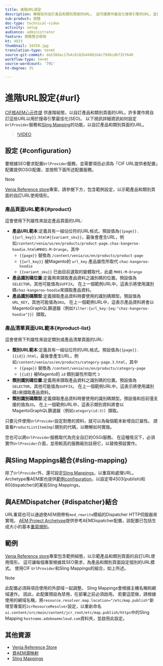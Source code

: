 ```yaml
---
title: 進階URL設定
description: 瞭解如何自訂產品和類別頁面的URL。 這可讓實作最佳化搜尋引擎的URL，並促進搜尋。
sub-product: 商務
doc-type: technical-video
activity: setup
audience: administrator
feature: 商務整合框架
kt: 4933
thumbnail: 34350.jpg
translation-type: tm+mt
source-git-commit: da538dac17b4c6182b44801b4c79d6cdbf35f640
workflow-type: tm+mt
source-wordcount: '791'
ht-degree: 3%

---
```


# 進階URL設定{#url}

[CIF核AEM心元件提](https://github.com/adobe/aem-core-cif-components) 供進階組態，以自訂產品和類別頁面的URL。許多實作將自訂這些URL以用於搜尋引擎最佳化(SEO)。 以下視訊詳細資訊如何設定`UrlProvider`服務和[Sling Mapping](https://sling.apache.org/documentation/the-sling-engine/mappings-for-resource-resolution.html)的功能，以自訂產品和類別頁面的URL。

>[!VIDEO](https://video.tv.adobe.com/v/34350/?quality=12)

## 設定 {#configuration}

要根據SEO要求配置`UrlProvider`服務，並需要項目必須為「CIF URL提供者配置」配置提供OSGI配置，並按照下面所述配置服務。

>[!NOTE]
>
> [Venia Reference store](https://github.com/adobe/aem-cif-guides-venia)專案，請參閱下方，包含範例設定，以示範產品和類別頁面的自訂URL使用情形。

### 產品頁面URL範本{#product}

這會使用下列屬性來設定產品頁面的URL:

* **產品URL範本**:定義具有一組佔位符的URL格式。預設值為`{{page}}.{{url_key}}.html#{{variant_sku}}`，最後會產生URL，例如`/content/venia/us/en/products/product-page.chaz-kangeroo-hoodie.html#MH01-M-Orange`，其中
   * `{{page}}` 替換為  `/content/venia/us/en/products/product-page`
   * `{{url_key}}` 被Magento的 `url_key` 產品屬性所取代  `chaz-kangeroo-hoodie`
   * `{{variant_sku}}` 已由目前選取的變體取代，此處  `MH01-M-Orange`
* **產品識別碼位置**:定義用來擷取產品資料之識別碼的位置。預設值為`SELECTOR`，其他可能值為`SUFFIX`。 在上一個範例URL中，這表示將使用識別碼`chaz-kangeroo-hoodie`來擷取產品資料。
* **產品識別碼類型**:定義擷取產品資料時要使用的識別碼類型。預設值為`URL_KEY`，其他可能值為`SKU`。 在上一個範例URL中，這表示產品資料將會以MagentoGraphQL篩選器（例如`filter:{url_key:{eq:"chaz-kangeroo-hoodie"}}`）擷取。

### 產品清單頁面URL範本{#product-list}

這會使用下列屬性來設定類別或產品清單頁面的URL:

* **類別URL範本**:定義具有一組佔位符的URL格式。預設值為`{{page}}.{{id}}.html`，最後會產生URL，例如`/content/venia/us/en/products/category-page.3.html`，其中
   * `{{page}}` 替換為  `/content/venia/us/en/products/category-page`
   * `{{id}}` 被Magento的 `id` 類別屬性所取代  `3`
* **類別識別碼位置**:定義用來擷取產品資料之識別碼的位置。預設值為`SELECTOR`，其他可能值為`SUFFIX`。 在上一個範例URL中，這表示將使用識別碼`3`來擷取產品資料。
* **類別識別碼類型**:定義擷取產品資料時要使用的識別碼類型。預設值和目前僅支援的值為`ID`。 在上一個範例URL中，這表示類別資料將會以MagentoGraphQL篩選器（例如`category(id:3)`）擷取。

只要元件使用`UrlProvider`設定對應的資料，就可以為每個範本新增自訂屬性。 請查看`ProductListItemImpl`類別的代碼，以瞭解如何實施。

您也可以將`UrlProvider`服務取代為完全自訂的OSGi服務。 在這種情況下，必須實作`UrlProvider`介面，並用較高的服務級別註冊它，以替換預設實作。

## 與Sling Mappings結合{#sling-mapping}

除了`UrlProvider`外，還可設定[Sling Mappings](https://sling.apache.org/documentation/the-sling-engine/mappings-for-resource-resolution.html)，以重寫和處理URL。 Archetype專AEM案也提供[範例configuration](https://github.com/adobe/aem-cif-project-archetype/tree/master/src/main/archetype/samplecontent/src/main/content/jcr_root/etc/map.publish)，以設定埠4503(publish)和80(dispatcher)的某些Sling Mappings。

## 與AEMDispatcher {#dispatcher}結合

URL重寫也可以通過使AEM用帶有`mod_rewrite`模組的Dispatcher HTTP伺服器來實現。 [AEM Project Archetype](https://github.com/adobe/aem-project-archetype)提供參考AEMDispatcher配置，該配置已包括生成大小的基本[重寫規則](https://github.com/adobe/aem-project-archetype/tree/master/src/main/archetype/dispatcher.cloud)。

## 範例

[Venia Reference store](https://github.com/adobe/aem-cif-guides-venia)專案包含範例組態，以示範產品和類別頁面的自訂URL使用情形。 這可讓每個專案根據其SEO需求，為產品和類別頁面設定個別的URL模式。 使用CIF `UrlProvider`和Sling Mappings的組合，如上所述。

>[!NOTE]
>
>此配置必須與項目使用的外部域一起調整。 Sling Mappings會根據主機名稱和網域運作。 因此，此配置預設為禁用，在部署之前必須啟用。 若要這麼做，請根據使用的網域名稱，將`resource.resolver.map.location="/etc/map.publish"`新增至專案的`JcrResourceResolver`設定，以重新命名`ui.content/src/main/content/jcr_root/etc/map.publish/https`中的Sling Mapping `hostname.adobeaemcloud.com`資料夾，並啟用此設定。

## 其他資源

* [Venia Reference Store](https://github.com/adobe/aem-cif-guides-venia)
* [資AEM源映射](https://experienceleague.adobe.com/docs/experience-manager-65/deploying/configuring/resource-mapping.html)
* [Sling Mappings](https://sling.apache.org/documentation/the-sling-engine/mappings-for-resource-resolution.html)
